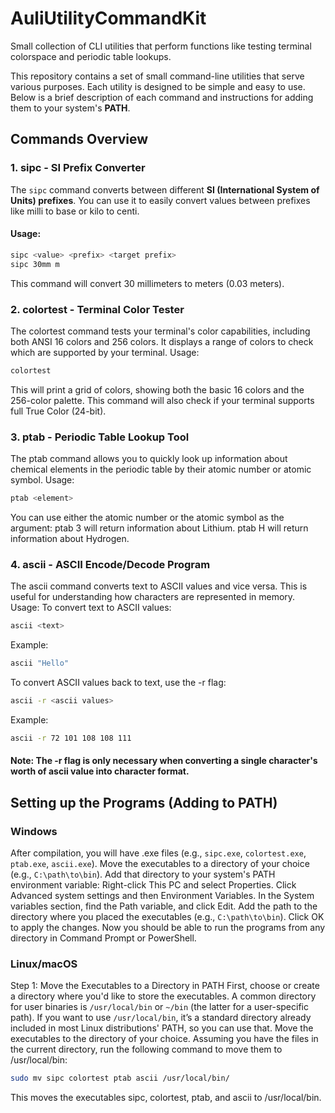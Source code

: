 # AuliUtilityCommandKit
Small collection of CLI utilities that perform functions like testing terminal colorspace and periodic table lookups.

This repository contains a set of small command-line utilities that serve various purposes. Each utility is designed to be simple and easy to use. Below is a brief description of each command and instructions for adding them to your system's **PATH**.

## Commands Overview

### 1. **sipc** - SI Prefix Converter
The `sipc` command converts between different **SI (International System of Units) prefixes**. You can use it to easily convert values between prefixes like milli to base or kilo to centi.

#### Usage:
```bash
sipc <value> <prefix> <target prefix>
sipc 30mm m
```
This command will convert 30 millimeters to meters (0.03 meters).


### 2. colortest - Terminal Color Tester
The colortest command tests your terminal's color capabilities, including both ANSI 16 colors and 256 colors. It displays a range of colors to check which are supported by your terminal.
Usage:
```bash
colortest
```
This will print a grid of colors, showing both the basic 16 colors and the 256-color palette. This command will also check if your terminal supports full True Color (24-bit).

### 3. ptab - Periodic Table Lookup Tool
The ptab command allows you to quickly look up information about chemical elements in the periodic table by their atomic number or atomic symbol.
Usage:
```bash
ptab <element>
```
You can use either the atomic number or the atomic symbol as the argument:
    ptab 3 will return information about Lithium.
    ptab H will return information about Hydrogen.

### 4. ascii - ASCII Encode/Decode Program
The ascii command converts text to ASCII values and vice versa. This is useful for understanding how characters are represented in memory.
Usage:
    To convert text to ASCII values:
```bash
ascii <text>
```
Example:
```bash
ascii "Hello"
```
To convert ASCII values back to text, use the -r flag:
```bash
ascii -r <ascii values>
```
Example:
```bash
ascii -r 72 101 108 108 111
```
#### Note: The -r flag is only necessary when converting a single character's worth of ascii value into character format.

## Setting up the Programs (Adding to PATH)

### Windows
After compilation, you will have .exe files (e.g., `sipc.exe`, `colortest.exe`, `ptab.exe`, `ascii.exe`).
Move the executables to a directory of your choice (e.g., `C:\path\to\bin`).
Add that directory to your system's PATH environment variable:
    Right-click This PC and select Properties.
    Click Advanced system settings and then Environment Variables.
    In the System variables section, find the Path variable, and click Edit.
    Add the path to the directory where you placed the executables (e.g., `C:\path\to\bin`).
    Click OK to apply the changes.
Now you should be able to run the programs from any directory in Command Prompt or PowerShell.
    
### Linux/macOS
Step 1: Move the Executables to a Directory in PATH
First, choose or create a directory where you'd like to store the executables. A common directory for user binaries is `/usr/local/bin` or `~/bin` (the latter for a user-specific path).
If you want to use `/usr/local/bin`, it’s a standard directory already included in most Linux distributions' PATH, so you can use that.
Move the executables to the directory of your choice. Assuming you have the files in the current directory, run the following command to move them to /usr/local/bin:
```bash
sudo mv sipc colortest ptab ascii /usr/local/bin/
```
This moves the executables sipc, colortest, ptab, and ascii to /usr/local/bin.
